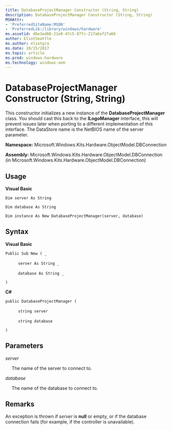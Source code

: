 ```yaml
---
title: DatabaseProjectManager Constructor (String, String)
description: DatabaseProjectManager Constructor (String, String)
MSHAttr:
- 'PreferredSiteName:MSDN'
- 'PreferredLib:/library/windows/hardware'
ms.assetid: d6e1ed66-21e8-47c5-87fc-217a6af2fa66
author: EliotSeattle
ms.author: eliotgra
ms.date: 10/15/2017
ms.topic: article
ms.prod: windows-hardware
ms.technology: windows-oem
---
```


# DatabaseProjectManager Constructor (String, String)


This constructor initializes a new instance of the **DatabaseProjectManager** class. You should cast this back to the **ILogoManager** interface, this will prevent issues later when porting to a different implementation of this interface. The DataStore name is the NetBIOS name of the server parameter.

**Namespace:** Microsoft.Windows.Kits.Hardware.ObjectModel.DBConnection

**Assembly:** Microsoft.Windows.Kits.Hardware.ObjectModel.DBConnection (in Microsoft.Windows.Kits.Hardware.ObjectModel.DBConnection)

## <span id="Usage"></span><span id="usage"></span><span id="USAGE"></span>Usage


**Visual Basic**

`Dim server As String`

`Dim database As String`

`Dim instance As New DatabaseProjectManager(server, database)`

## <span id="Syntax"></span><span id="syntax"></span><span id="SYNTAX"></span>Syntax


**Visual Basic**

`Public Sub New ( _`

          `server As String _`

          `database As String _`

`)`

**C#**

`public DatabaseProjectManager (`

          `string server`

          `string database`

`)`

## <span id="Parameters"></span><span id="parameters"></span><span id="PARAMETERS"></span>Parameters


*server*

     The name of the server to connect to.

*database*

     The name of the database to connect to.

## <span id="Remarks"></span><span id="remarks"></span><span id="REMARKS"></span>Remarks


An exception is thrown if *server* is **null** or empty, or if the database connection fails (for example, if the controller is unavailable).

 

 






